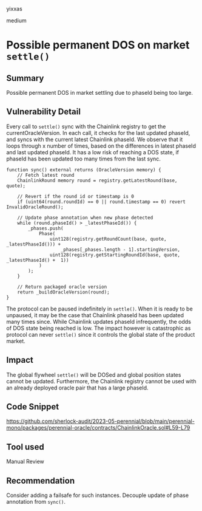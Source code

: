 yixxas

medium

# Possible permanent DOS on market `settle()`

## Summary
Possible permanent DOS in market settling due to phaseId being too large.

## Vulnerability Detail

Every call to `settle()` sync with the Chainlink registry to get the currentOracleVersion. In each call, it checks for the last updated phaseId, and syncs with the current latest Chainlink phaseId. We observe that it loops through x number of times, based on the differences in latest phaseId and last updated phaseId. It has a low risk of reaching a DOS state, if phaseId has been updated too many times from the last sync.

```solidity
function sync() external returns (OracleVersion memory) {
	// Fetch latest round
	ChainlinkRound memory round = registry.getLatestRound(base, quote);

	// Revert if the round id or timestamp is 0
	if (uint64(round.roundId) == 0 || round.timestamp == 0) revert InvalidOracleRound();

	// Update phase annotation when new phase detected
	while (round.phaseId() > _latestPhaseId()) {
		_phases.push(
			Phase(
				uint128(registry.getRoundCount(base, quote, _latestPhaseId())) +
					_phases[_phases.length - 1].startingVersion,
				uint128(registry.getStartingRoundId(base, quote, _latestPhaseId() +  1))
			)
		);
	}

	// Return packaged oracle version
	return _buildOracleVersion(round);
}
```

The protocol can be paused indefinitely in `settle()`. When it is ready to be unpaused, it may be the case that Chainlink phaseId has been updated many times since. While Chainlink updates phaseId infrequently, the odds of DOS state being reached is low. The impact however is catastrophic as protocol can never `settle()` since it controls the global state of the product market.

## Impact
The global flywheel `settle()` will be DOSed and global position states cannot be updated. Furthermore, the Chainlink registry cannot be used with an already deployed oracle pair that has a large phaseId.


## Code Snippet
https://github.com/sherlock-audit/2023-05-perennial/blob/main/perennial-mono/packages/perennial-oracle/contracts/ChainlinkOracle.sol#L59-L79

## Tool used

Manual Review

## Recommendation
Consider adding a failsafe for such instances. Decouple update of phase annotation from `sync()`.

